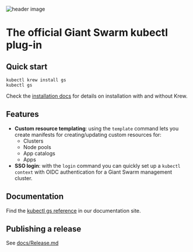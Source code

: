 ![header image](https://user-images.githubusercontent.com/273727/85553386-2ee41980-b624-11ea-91f9-a6bdfe4d10a8.png)

# The official Giant Swarm kubectl plug-in

## Quick start

```nohighlight
kubectl krew install gs
kubectl gs
```

Check the [installation docs](https://docs.giantswarm.io/ui-api/kubectl-gs/installation/) for details on installation with and without Krew.

## Features

- **Custom resource templating**: using the `template` command lets you create manifests for
  creating/updating custom resources for:
  - Clusters
  - Node pools
  - App catalogs
  - Apps
- **SSO login**: with the `login` command you can quickly set up a `kubectl context` with
  OIDC authentication for a Giant Swarm management cluster.

## Documentation

Find the [kubectl gs reference](https://docs.giantswarm.io/ui-api/kubectl-gs/) in our documentation site.

## Publishing a release

See [docs/Release.md](https://github.com/giantswarm/kubectl-gs/blob/master/docs/Release.md)
